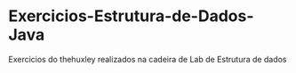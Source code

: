 # Exercicios-Estrutura-de-Dados-Java

Exercicios do thehuxley realizados na cadeira de Lab de Estrutura de dados
